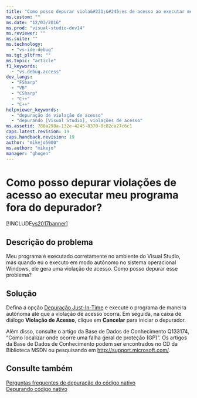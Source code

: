 ```yaml
---
title: "Como posso depurar viola&#231;&#245;es de acesso ao executar meu programa fora do depurador? | Microsoft Docs"
ms.custom: ""
ms.date: "12/03/2016"
ms.prod: "visual-studio-dev14"
ms.reviewer: ""
ms.suite: ""
ms.technology: 
  - "vs-ide-debug"
ms.tgt_pltfrm: ""
ms.topic: "article"
f1_keywords: 
  - "vs.debug.access"
dev_langs: 
  - "FSharp"
  - "VB"
  - "CSharp"
  - "C++"
  - "C++"
helpviewer_keywords: 
  - "depuração de violação de acesso"
  - "depurando [Visual Studio], violações de acesso"
ms.assetid: 780a298a-132e-4245-8370-8c82ca27c6c1
caps.latest.revision: 19
caps.handback.revision: 19
author: "mikejo5000"
ms.author: "mikejo"
manager: "ghogen"
---
```

# Como posso depurar viola&#231;&#245;es de acesso ao executar meu programa fora do depurador?
[!INCLUDE[vs2017banner](../code-quality/includes/vs2017banner.md)]

## Descrição do problema  
 Meu programa é executado corretamente no ambiente do Visual Studio, mas quando eu o executo em modo autônomo no sistema operacional Windows, ele gera uma violação de acesso.  Como posso depurar esse problema?  
  
## Solução  
 Defina a opção [Depuração Just\-In\-Time](../debugger/just-in-time-debugging-in-visual-studio.md) e execute o programa de maneira autônoma até que a violação de acesso ocorra.  Em seguida, na caixa de diálogo **Violação de Acesso**, clique em **Cancelar** para iniciar o depurador.  
  
 Além disso, consulte o artigo da Base de Dados de Conhecimento Q133174, “Como localizar onde ocorre uma falha geral de proteção \(GP\)”. Os artigos da Base de Dados de Conhecimento podem ser encontrados no CD da Biblioteca MSDN ou pesquisando em [http:\/\/support.microsoft.com\/](http://support.microsoft.com/).  
  
## Consulte também  
 [Perguntas frequentes de depuração do código nativo](../debugger/debugging-native-code-faqs.md)   
 [Depurando código nativo](../debugger/debugging-native-code.md)
